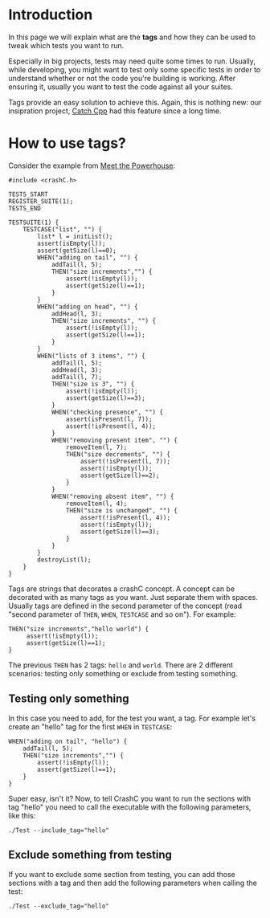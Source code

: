 Introduction
============

In this page we will explain what are the **tags** and how they can be used to tweak which tests you want to run.

Especially in big projects, tests may need quite some times to run. Usually, while developing, you might want to test only some specific tests
in order to understand whether or not the code you're building is working. After ensuring it, usually you want to test the code against all
your suites. 

Tags provide an easy solution to achieve this. Again, this is nothing new: our insipration project, [Catch Cpp](https://github.com/philsquared/Catch) had this
feature since a long time.

How to use tags?
================

Consider the example from [Meet the Powerhouse](https://github.com/Koldar/crashc/blob/master/wiki/03_MeetThePowerhouse.md):

```
#include <crashC.h>

TESTS_START
REGISTER_SUITE(1);
TESTS_END

TESTSUITE(1) {
    TESTCASE("list", "") {
        list* l = initList();
        assert(isEmpty(l));
        assert(getSize(l)==0);
        WHEN("adding on tail", "") {
            addTail(l, 5);
            THEN("size increments","") {
                assert(!isEmpty(l));
                assert(getSize(l)==1);
            }
        }
        WHEN("adding on head", "") {
            addHead(l, 3);
            THEN("size increments", "") {
                assert(!isEmpty(l));
                assert(getSize(l)==1);
            }
        }
        WHEN("lists of 3 items", "") {
            addTail(l, 5);
            addHead(l, 3);
            addTail(l, 7);
            THEN("size is 3", "") {
                assert(!isEmpty(l));
                assert(getSize(l)==3);    
            }
            WHEN("checking presence", "") {
                assert(isPresent(l, 7));
                assert(!isPresent(l, 4));
            }  
            WHEN("removing present item", "") {
                removeItem(l, 7);
                THEN("size decrements", "") {
                    assert(!isPresent(l, 7));
                    assert(!isEmpty(l));
                    assert(getSize(l)==2);
                }
            }
            WHEN("removing absent item", "") {
                removeItem(l, 4);
                THEN("size is unchanged", "") {
                    assert(!isPresent(l, 4));
                    assert(!isEmpty(l));
                    assert(getSize(l)==3);
                }
            }
        }
        destroyList(l);
    }
}
```

Tags are strings that decorates a crashC concept. A concept can be decorated with as many tags as you want. Just separate them with spaces.
Usually tags are defined in the second parameter of the concept (read "second parameter of `THEN`, `WHEN`, `TESTCASE` and so on"). For example:

```
THEN("size increments","hello world") {
     assert(!isEmpty(l));
     assert(getSize(l)==1);
}
```

The previous `THEN` has 2 tags: `hello` and `world`.
There are 2 different scenarios: testing only something or exclude from testing something.

Testing only something
----------------------

 In this case you need to add, for the test you want, a tag. For example let's create an "hello" tag for the first `WHEN` in `TESTCASE`:
 
    WHEN("adding on tail", "hello") {
        addTail(l, 5);
        THEN("size increments","") {
            assert(!isEmpty(l));
            assert(getSize(l)==1);
        }
    }
 
 Super easy, isn't it? Now, to tell CrashC you want to run the sections with tag "hello" you need to call the executable with the following parameters, like this:
 
 ```
 ./Test --include_tag="hello"
 ```
 
 Exclude something from testing
 ------------------------------
 
 If you want to exclude some section from testing, you can add those sections with a tag and then add the following parameters when calling the test:
 
 
 ```
 ./Test --exclude_tag="hello"
 ```
 
